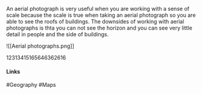 An aerial photograph is very useful when you are working with a sense of scale because the scale is true when taking an aerial photograph so you are able to see the roofs of buildings. The downsides of working with aerial photographs is thta you can not see the horizon and you can see very little detail in people and the side of buildings.

![[Aerial photographs.png]]

12313415165646362616

#### Links
#Geography #Maps 